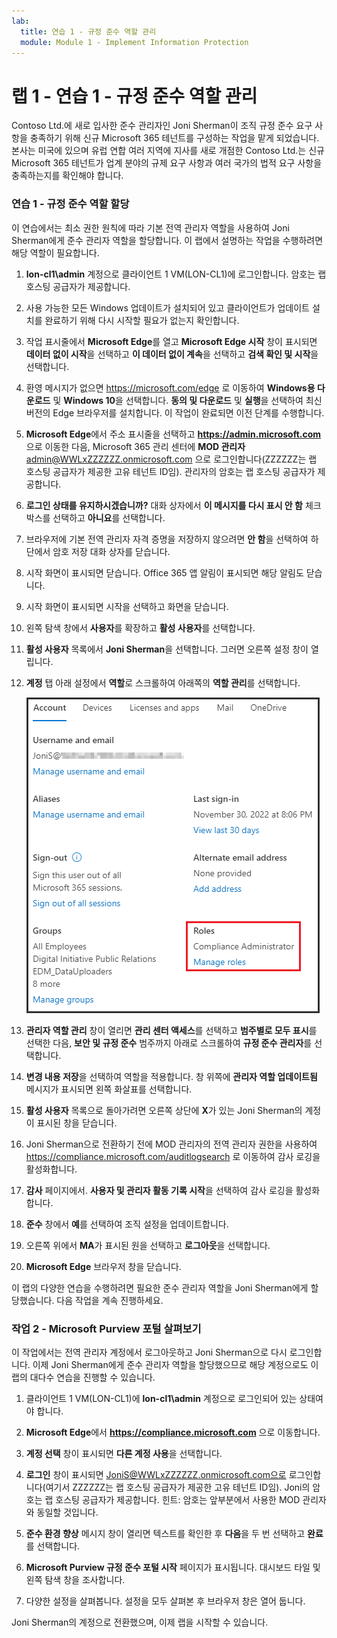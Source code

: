 ```yaml
---
lab:
  title: 연습 1 - 규정 준수 역할 관리
  module: Module 1 - Implement Information Protection
---
```



# <a name="lab-1---exercise-1---manage-compliance-roles"></a>랩 1 - 연습 1 - 규정 준수 역할 관리

Contoso Ltd.에 새로 입사한 준수 관리자인 Joni Sherman이 조직 규정 준수 요구 사항을 충족하기 위해 신규 Microsoft 365 테넌트를 구성하는 작업을 맡게 되었습니다. 본사는 미국에 있으며 유럽 연합 여러 지역에 지사를 새로 개점한 Contoso Ltd.는 신규 Microsoft 365 테넌트가 업계 분야의 규제 요구 사항과 여러 국가의 법적 요구 사항을 충족하는지를 확인해야 합니다.

### <a name="task-1--assign-compliance-roles"></a>연습 1 - 규정 준수 역할 할당

이 연습에서는 최소 권한 원칙에 따라 기본 전역 관리자 역할을 사용하여 Joni Sherman에게 준수 관리자 역할을 할당합니다. 이 랩에서 설명하는 작업을 수행하려면 해당 역할이 필요합니다.

1. **lon-cl1\admin** 계정으로 클라이언트 1 VM(LON-CL1)에 로그인합니다. 암호는 랩 호스팅 공급자가 제공합니다.

1. 사용 가능한 모든 Windows 업데이트가 설치되어 있고 클라이언트가 업데이트 설치를 완료하기 위해 다시 시작할 필요가 없는지 확인합니다.

1. 작업 표시줄에서 **Microsoft Edge**를 열고 **Microsoft Edge 시작** 창이 표시되면 **데이터 없이 시작**을 선택하고 **이 데이터 없이 계속**을 선택하고 **검색 확인 및 시작**을 선택합니다.

1. 환영 메시지가 없으면 https://microsoft.com/edge 로 이동하여 **Windows용 다운로드** 및 **Windows 10**을 선택합니다. **동의 및 다운로드** 및 **실행**을 선택하여 최신 버전의 Edge 브라우저를 설치합니다. 이 작업이 완료되면 이전 단계를 수행합니다.

1. **Microsoft Edge**에서 주소 표시줄을 선택하고 **https://admin.microsoft.com** 으로 이동한 다음, Microsoft 365 관리 센터에 **MOD 관리자** admin@WWLxZZZZZZ.onmicrosoft.com 으로 로그인합니다(ZZZZZZ는 랩 호스팅 공급자가 제공한 고유 테넌트 ID임). 관리자의 암호는 랩 호스팅 공급자가 제공합니다.

1. **로그인 상태를 유지하시겠습니까?** 대화 상자에서 **이 메시지를 다시 표시 안 함** 체크박스를 선택하고 **아니요**를 선택합니다.

1. 브라우저에 기본 전역 관리자 자격 증명을 저장하지 않으려면 **안 함**을 선택하여 하단에서 암호 저장 대화 상자를 닫습니다.

1. 시작 화면이 표시되면 닫습니다. Office 365 앱 알림이 표시되면 해당 알림도 닫습니다.

1. 시작 화면이 표시되면 시작을 선택하고 화면을 닫습니다.

1. 왼쪽 탐색 창에서 **사용자**를 확장하고 **활성 사용자**를 선택합니다.

1. **활성 사용자** 목록에서 **Joni Sherman**을 선택합니다. 그러면 오른쪽 설정 창이 열립니다.

1. **계정** 탭 아래 설정에서 **역할**로 스크롤하여 아래쪽의 **역할 관리**를 선택합니다.

      ![역할 관리 옵션의 스크린샷](../Media/ManageRoles.png)

1. **관리자 역할 관리** 창이 열리면 **관리 센터 액세스**를 선택하고 **범주별로 모두 표시**를 선택한 다음, **보안 및 규정 준수** 범주까지 아래로 스크롤하여 **규정 준수 관리자**를 선택합니다.

1. **변경 내용 저장**을 선택하여 역할을 적용합니다. 창 위쪽에 **관리자 역할 업데이트됨** 메시지가 표시되면 왼쪽 화살표를 선택합니다.

1. **활성 사용자** 목록으로 돌아가려면 오른쪽 상단에 **X**가 있는 Joni Sherman의 계정이 표시된 창을 닫습니다.

1. Joni Sherman으로 전환하기 전에 MOD 관리자의 전역 관리자 권한을 사용하여 https://compliance.microsoft.com/auditlogsearch 로 이동하여 감사 로깅을 활성화합니다.

1. **감사** 페이지에서. **사용자 및 관리자 활동 기록 시작**을 선택하여 감사 로깅을 활성화합니다.

1. **준수** 창에서 **예**를 선택하여 조직 설정을 업데이트합니다.

1. 오른쪽 위에서 **MA**가 표시된 원을 선택하고 **로그아웃**을 선택합니다.

1. **Microsoft Edge** 브라우저 창을 닫습니다.

이 랩의 다양한 연습을 수행하려면 필요한 준수 관리자 역할을 Joni Sherman에게 할당했습니다. 다음 작업을 계속 진행하세요.

### <a name="task-2--explore-the-microsoft-purview-portal"></a>작업 2 - Microsoft Purview 포털 살펴보기

이 작업에서는 전역 관리자 계정에서 로그아웃하고 Joni Sherman으로 다시 로그인합니다. 이제 Joni Sherman에게 준수 관리자 역할을 할당했으므로 해당 계정으로도 이 랩의 대다수 연습을 진행할 수 있습니다.

1. 클라이언트 1 VM(LON-CL1)에 **lon-cl1\admin** 계정으로 로그인되어 있는 상태여야 합니다. 

1. **Microsoft Edge**에서 **https://compliance.microsoft.com** 으로 이동합니다.

1. **계정 선택** 창이 표시되면 **다른 계정 사용**을 선택합니다.

1. **로그인** 창이 표시되면 JoniS@WWLxZZZZZZ.onmicrosoft.com으로 로그인합니다(여기서 ZZZZZZ는 랩 호스팅 공급자가 제공한 고유 테넌트 ID임).  Joni의 암호는 랩 호스팅 공급자가 제공합니다.  힌트: 암호는 앞부분에서 사용한 MOD 관리자와 동일할 것입니다.

1. **준수 환경 향상** 메시지 창이 열리면 텍스트를 확인한 후 **다음**을 두 번 선택하고 **완료**를 선택합니다. 

    [//]: <> (“준수 상태 개선”은 테스트 시나리오에서 uo를 표시하지 않았습니다. 마지막 단계를 제거하시겠습니까?)

1. **Microsoft Purview 규정 준수 포털 시작** 페이지가 표시됩니다. 대시보드 타일 및 왼쪽 탐색 창을 조사합니다.

1. 다양한 설정을 살펴봅니다. 설정을 모두 살펴본 후 브라우저 창은 열어 둡니다.

Joni Sherman의 계정으로 전환했으며, 이제 랩을 시작할 수 있습니다.